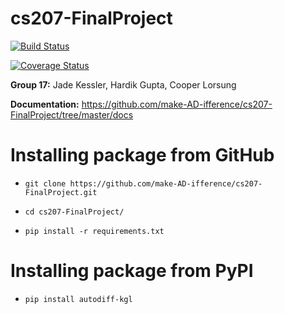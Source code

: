 # cs207-FinalProject

[![Build Status](https://travis-ci.com/make-AD-ifference/cs207-FinalProject.png)](https://travis-ci.com/make-AD-ifference/cs207-FinalProject/)

[![Coverage Status](https://codecov.io/gh/make-AD-ifference/cs207-FinalProject/branch/master/graph/badge.svg)](https://codecov.io/gh/make-AD-ifference/cs207-FinalProject/)

**Group 17:** Jade Kessler, Hardik Gupta, Cooper Lorsung

**Documentation:** https://github.com/make-AD-ifference/cs207-FinalProject/tree/master/docs

# Installing package from GitHub

- `git clone https://github.com/make-AD-ifference/cs207-FinalProject.git`

- `cd cs207-FinalProject/`

- `pip install -r requirements.txt`


# Installing package from PyPI

- `pip install autodiff-kgl`
